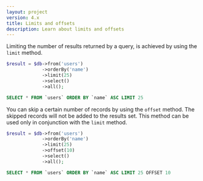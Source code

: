 ```yaml
---
layout: project
version: 4.x
title: Limits and offsets
description: Learn about limits and offsets
---
```


Limiting the number of results returned by a query, is achieved by using the `limit` method.

```php
$result = $db->from('users')
             ->orderBy('name')
             ->limit(25)
             ->select()
             ->all();
```
```sql
SELECT * FROM `users` ORDER BY `name` ASC LIMIT 25
```

You can skip a certain number of records by using the `offset` method. 
The skipped records will not be added to the results set. 
This method can be used only in conjunction with the `limit` method.

```php
$result = $db->from('users')
             ->orderBy('name')
             ->limit(25)
             ->offset(10)
             ->select()
             ->all();
```
```sql
SELECT * FROM `users` ORDER BY `name` ASC LIMIT 25 OFFSET 10
```
